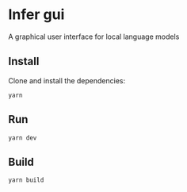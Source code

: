 # Infer gui

A graphical user interface for local language models

## Install

Clone and install the dependencies:

```
yarn
```

## Run

```
yarn dev
```

## Build

```
yarn build
```
